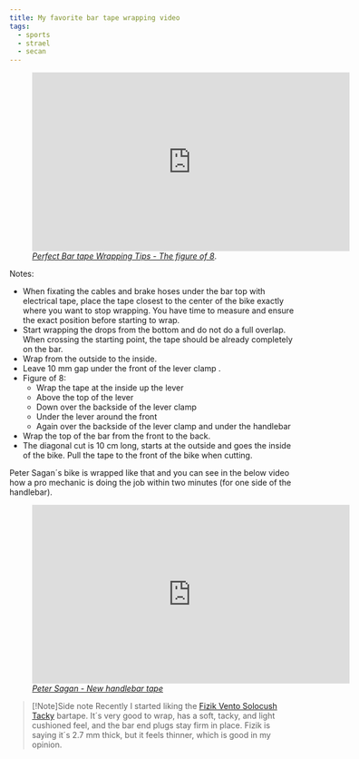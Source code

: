 ```yaml
---
title: My favorite bar tape wrapping video
tags:
  - sports
  - strael
  - secan
---
```

<figure>
<iframe width="560" height="315" src="https://www.youtube.com/embed/iEnv5IQASQs?si=k-nR5MPZO3Mx74wu" title="YouTube video player" frameborder="0" allow="accelerometer; autoplay; clipboard-write; encrypted-media; gyroscope; picture-in-picture; web-share" referrerpolicy="strict-origin-when-cross-origin" allowfullscreen></iframe>
<figcaption><a href="https://youtu.be/iEnv5IQASQs?si=dtVm5WPrEZ-rD0mJ"><cite>Perfect Bar tape Wrapping Tips - The figure of 8</cite></a>.</figcaption>
</figure>

Notes:

- When fixating the cables and brake hoses under the bar top with electrical tape, place the tape closest to the center of the bike exactly where you want to stop wrapping. You have time to measure and ensure the exact position before starting to wrap.
- Start wrapping the drops from the bottom and do not do a full overlap. When crossing the starting point, the tape should be already completely on the bar.
- Wrap from the outside to the inside.
- Leave 10 mm gap under the front of the lever clamp .
- Figure of 8:
	- Wrap the tape at the inside up the lever
	- Above the top of the lever 
	- Down over the backside of the lever clamp
	- Under the lever around the front
	- Again over the backside of the lever clamp and under the handlebar
- Wrap the top of the bar from the front to the back.
- The diagonal cut is 10 cm long, starts at the outside and goes the inside of the bike. Pull the tape to the front of the bike when cutting.

Peter Sagan´s bike is wrapped like that and you can see in the below video how a pro mechanic is doing the job within two minutes (for one side of the handlebar).

<figure>
<iframe width="560" height="315" src="https://www.youtube.com/embed/jGdPNEllITg?si=jPKP3z4McMJOsgzh" title="YouTube video player" frameborder="0" allow="accelerometer; autoplay; clipboard-write; encrypted-media; gyroscope; picture-in-picture; web-share" referrerpolicy="strict-origin-when-cross-origin" allowfullscreen></iframe>
<figcaption><a href="https://youtu.be/jGdPNEllITg?si=E03pOjIT7IoKm57J"><cite>Peter Sagan - New handlebar tape</cite></a></figcaption>
</figure>

> [!Note]Side note
> Recently I started liking the [Fizik Vento Solocush Tacky](https://www.fizik.com/eu_en/vento-solocush-tacky.html) bartape. It´s very good to wrap, has a soft, tacky, and light cushioned feel, and the bar end plugs stay firm in place. Fizik is saying it´s 2.7 mm thick, but it feels thinner, which is good in my opinion. 

